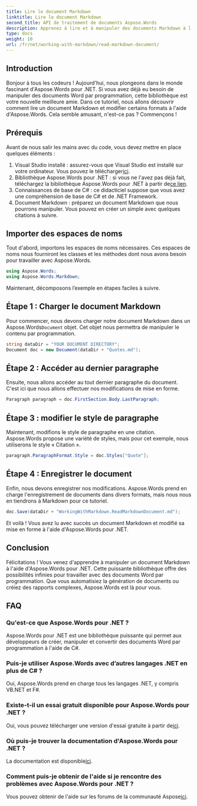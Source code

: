 ```yaml
---
title: Lire le document Markdown
linktitle: Lire le document Markdown
second_title: API de traitement de documents Aspose.Words
description: Apprenez à lire et à manipuler des documents Markdown à l'aide d'Aspose.Words pour .NET grâce à ce didacticiel détaillé, étape par étape. Idéal pour les développeurs de tous niveaux.
type: docs
weight: 10
url: /fr/net/working-with-markdown/read-markdown-document/
---
```

## Introduction

Bonjour à tous les codeurs ! Aujourd'hui, nous plongeons dans le monde fascinant d'Aspose.Words pour .NET. Si vous avez déjà eu besoin de manipuler des documents Word par programmation, cette bibliothèque est votre nouvelle meilleure amie. Dans ce tutoriel, nous allons découvrir comment lire un document Markdown et modifier certains formats à l'aide d'Aspose.Words. Cela semble amusant, n'est-ce pas ? Commençons !

## Prérequis

Avant de nous salir les mains avec du code, vous devez mettre en place quelques éléments :

1. Visual Studio installé : assurez-vous que Visual Studio est installé sur votre ordinateur. Vous pouvez le télécharger[ici](https://visualstudio.microsoft.com/downloads/).
2.  Bibliothèque Aspose.Words pour .NET : si vous ne l'avez pas déjà fait, téléchargez la bibliothèque Aspose.Words pour .NET à partir de[ce lien](https://releases.aspose.com/words/net/).
3. Connaissances de base de C# : ce didacticiel suppose que vous avez une compréhension de base de C# et de .NET Framework.
4. Document Markdown : préparez un document Markdown que nous pourrons manipuler. Vous pouvez en créer un simple avec quelques citations à suivre.

## Importer des espaces de noms

Tout d'abord, importons les espaces de noms nécessaires. Ces espaces de noms nous fourniront les classes et les méthodes dont nous avons besoin pour travailler avec Aspose.Words.

```csharp
using Aspose.Words;
using Aspose.Words.Markdown;
```

Maintenant, décomposons l’exemple en étapes faciles à suivre.

## Étape 1 : Charger le document Markdown

 Pour commencer, nous devons charger notre document Markdown dans un Aspose.Words`Document` objet. Cet objet nous permettra de manipuler le contenu par programmation.

```csharp
string dataDir = "YOUR DOCUMENT DIRECTORY";
Document doc = new Document(dataDir + "Quotes.md");
```

## Étape 2 : Accéder au dernier paragraphe

Ensuite, nous allons accéder au tout dernier paragraphe du document. C'est ici que nous allons effectuer nos modifications de mise en forme.

```csharp
Paragraph paragraph = doc.FirstSection.Body.LastParagraph;
```

## Étape 3 : modifier le style de paragraphe

Maintenant, modifions le style de paragraphe en une citation. Aspose.Words propose une variété de styles, mais pour cet exemple, nous utiliserons le style « Citation ».

```csharp
paragraph.ParagraphFormat.Style = doc.Styles["Quote"];
```

## Étape 4 : Enregistrer le document

Enfin, nous devons enregistrer nos modifications. Aspose.Words prend en charge l'enregistrement de documents dans divers formats, mais nous nous en tiendrons à Markdown pour ce tutoriel.

```csharp
doc.Save(dataDir + "WorkingWithMarkdown.ReadMarkdownDocument.md");
```

Et voilà ! Vous avez lu avec succès un document Markdown et modifié sa mise en forme à l'aide d'Aspose.Words pour .NET.

## Conclusion

Félicitations ! Vous venez d'apprendre à manipuler un document Markdown à l'aide d'Aspose.Words pour .NET. Cette puissante bibliothèque offre des possibilités infinies pour travailler avec des documents Word par programmation. Que vous automatisiez la génération de documents ou créiez des rapports complexes, Aspose.Words est là pour vous.

## FAQ

### Qu'est-ce que Aspose.Words pour .NET ?

Aspose.Words pour .NET est une bibliothèque puissante qui permet aux développeurs de créer, manipuler et convertir des documents Word par programmation à l'aide de C#.

### Puis-je utiliser Aspose.Words avec d’autres langages .NET en plus de C# ?

Oui, Aspose.Words prend en charge tous les langages .NET, y compris VB.NET et F#.

### Existe-t-il un essai gratuit disponible pour Aspose.Words pour .NET ?

 Oui, vous pouvez télécharger une version d'essai gratuite à partir de[ici](https://releases.aspose.com/).

### Où puis-je trouver la documentation d'Aspose.Words pour .NET ?

 La documentation est disponible[ici](https://reference.aspose.com/words/net/).

### Comment puis-je obtenir de l'aide si je rencontre des problèmes avec Aspose.Words pour .NET ?

 Vous pouvez obtenir de l'aide sur les forums de la communauté Aspose[ici](https://forum.aspose.com/c/words/8).